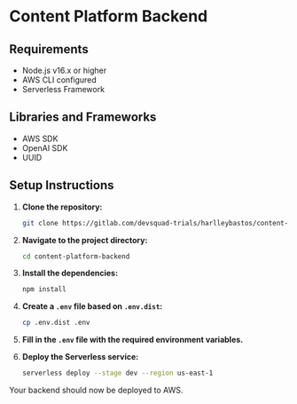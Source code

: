 # Content Platform Backend

## Requirements

- Node.js v16.x or higher
- AWS CLI configured
- Serverless Framework

## Libraries and Frameworks

- AWS SDK
- OpenAI SDK
- UUID

## Setup Instructions

1. **Clone the repository:**

   ```bash
   git clone https://gitlab.com/devsquad-trials/harlleybastos/content-platform-backend.git
   ```

2. **Navigate to the project directory:**

   ```bash
   cd content-platform-backend
   ```

3. **Install the dependencies:**

   ```bash
   npm install
   ```

4. **Create a `.env` file based on `.env.dist`:**

   ```bash
   cp .env.dist .env
   ```

5. **Fill in the `.env` file with the required environment variables.**

6. **Deploy the Serverless service:**

   ```bash
   serverless deploy --stage dev --region us-east-1
   ```

Your backend should now be deployed to AWS.
